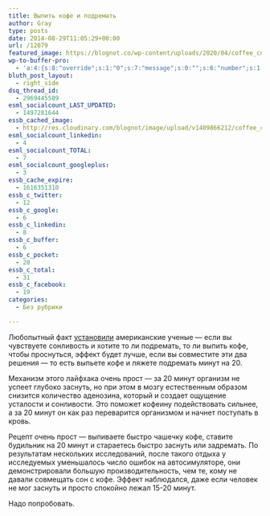```yaml
---
title: Выпить кофе и подремать
author: Gray
type: posts
date: 2014-08-29T11:05:29+00:00
url: /12079
featured_image: https://blognot.co/wp-content/uploads/2020/04/coffee_cnp6ih.jpg
wp-to-buffer-pro:
  - 'a:4:{s:8:"override";s:1:"0";s:7:"message";s:0:"";s:6:"number";s:1:"1";s:16:"alternateMessage";s:0:"";}'
bluth_post_layout:
  - right_side
dsq_thread_id:
  - 2969445589
esml_socialcount_LAST_UPDATED:
  - 1497281644
essb_cached_image:
  - http://res.cloudinary.com/blognot/image/upload/v1409866212/coffee_cnp6ih.jpg
esml_socialcount_linkedin:
  - 4
esml_socialcount_TOTAL:
  - 7
esml_socialcount_googleplus:
  - 3
essb_cache_expire:
  - 1616351310
essb_c_twitter:
  - 12
essb_c_google:
  - 6
essb_c_linkedin:
  - 8
essb_c_buffer:
  - 6
essb_c_pocket:
  - 28
essb_c_total:
  - 31
essb_c_facebook:
  - 19
categories:
  - Без рубрики

---
```








Любопытный факт <a href="http://www.vox.com/2014/8/28/6074177/coffee-naps-caffeine-science" target="_blank">установили</a> американские ученые — если вы чувствуете сонливость и хотите то ли подремать, то ли выпить кофе, чтобы проснуться, эффект будет лучше, если вы совместите эти два решения — то есть выпьете кофе и ляжете подремать минут на 20.

Механизм этого лайфхака очень прост — за 20 минут организм не успеет глубоко заснуть, но при этом в мозгу естественным образом снизится количество аденозина, который и создает ощущение усталости и сонливости. Это поможет кофеину подействовать сильнее, а за 20 минут он как раз переварится организмом и начнет поступать в кровь.

Рецепт очень прост — выпиваете быстро чашечку кофе, ставите будильник на 20 минут и стараетесь быстро заснуть или задремать. По результатам нескольких исследований, после такого отдыха у исследуемых уменьшалось число ошибок на автосимуляторе, они демонстрировали большую производительность, чем те, кому не давали совмещать сон с кофе. Эффект наблюдался, даже если человек не мог заснуть и просто спокойно лежал 15-20 минут.

Надо попробовать.
